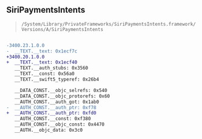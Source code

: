 ## SiriPaymentsIntents

> `/System/Library/PrivateFrameworks/SiriPaymentsIntents.framework/Versions/A/SiriPaymentsIntents`

```diff

-3400.23.1.0.0
-  __TEXT.__text: 0x1ecf7c
+3400.20.1.0.0
+  __TEXT.__text: 0x1ecf40
   __TEXT.__auth_stubs: 0x3560
   __TEXT.__const: 0x56a0
   __TEXT.__swift5_typeref: 0x26b4

   __DATA_CONST.__objc_selrefs: 0x540
   __DATA_CONST.__objc_protorefs: 0x60
   __AUTH_CONST.__auth_got: 0x1ab0
-  __AUTH_CONST.__auth_ptr: 0xf78
+  __AUTH_CONST.__auth_ptr: 0xfd0
   __AUTH_CONST.__const: 0xf380
   __AUTH_CONST.__objc_const: 0x4470
   __AUTH.__objc_data: 0x3c0

```
